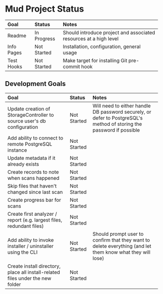 # Mud Project Status

| Goal       | Status      | Notes                                                             |
|:-----------|:------------|:------------------------------------------------------------------|
| Readme     | In Progress | Should introduce project and associated resources at a high level |
| Info Pages | Not Started | Installation, configuration, general usage                        |
| Test Hooks | Not Started | Make target for installing Git pre-commit hook                    |

## Development Goals

| Goal                                                                           | Status      | Notes                                                                                                                |
|:-------------------------------------------------------------------------------|:------------|:---------------------------------------------------------------------------------------------------------------------|
| Update creation of StorageController to source user's db configuration         | Not Started | Will need to either handle DB password securely, or defer to PostgreSQL's method of storing the password if possible |
| Add ability to connect to remote PostgreSQL instance                           | Not Started |                                                                                                                      |
| Update metadata if it already exists                                           | Not Started |                                                                                                                      |
| Create records to note when scans happened                                     | Not Started |                                                                                                                      |
| Skip files that haven't changed since last scan                                | Not Started |                                                                                                                      |
| Create progress bar for scans                                                  | Not Started |                                                                                                                      |
| Create first analyzer / report (e.g. largest files, redundant files)           | Not Started |                                                                                                                      |
| Add ability to invoke installer / uninstaller using the CLI                    | Not Started | Should prompt user to confirm that they want to delete everything (and let them know what they will lose)            |
| Create install directory, place all install-related files under the new folder | Not Started |                                                                                                                      |

